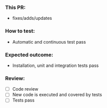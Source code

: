 ### This PR:

- fixes/adds/updates

### How to test:

- Automatic and continuous test pass

### Expected outcome:
- Installation, unit and integration tests pass

### Review:
- [ ] Code review
- [ ] New code is executed and covered by tests
- [ ] Tests pass
